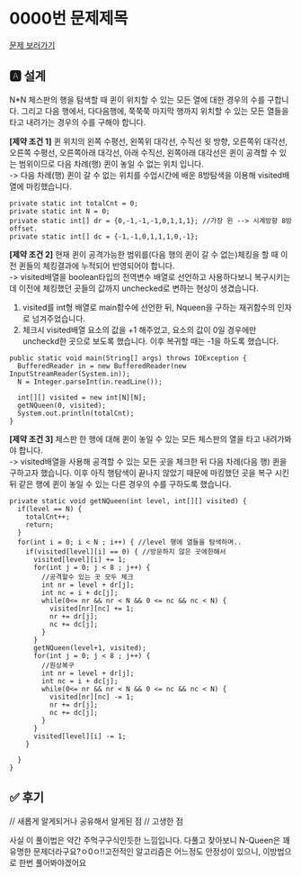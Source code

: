 # 0000번 문제제목
[문제 보러가기](https://www.acmicpc.net/problem/9663)

## 🅰 설계

N*N 체스판의 행을 탐색할 때 퀸이 위치할 수 있는 모든 열에 대한 경우의 수를 구합니다. 그리고 다음 행에서, 다다음행에, 쭉쭉쭉 마지막 행까지 위치할 수 있는 모든 열들을 타고 내려가는 경우의 수를 구해야 합니다.

**[제약 조건 1]** 퀸 위치의 왼쪽 수평선, 왼쪽위 대각선, 수직선 윗 방향, 오른쪽위 대각선,오른쪽 수평선, 오른쪽아래 대각선, 아래 수직선, 왼쪽아래 대각선은 퀸이 공격할 수 있는 범위이므로 다음 차례(행) 퀸이 놓일 수 없는 위치 입니다.             
-> 다음 차례(행) 퀸이 갈 수 없는 위치를 수업시간에 배운 8방탐색을 이용해 visited배열에 마킹했습니다.
```
private static int totalCnt = 0;
private static int N = 0;
private static int[] dr = {0,-1,-1,-1,0,1,1,1}; //가장 왼 --> 시계방향 8방 offset.
private static int[] dc = {-1,-1,0,1,1,1,0,-1};
```    

**[제약 조건 2]** 현재 퀸이 공격가능한 범위를(다음 행의 퀸이 갈 수 없는)체킹을 할 때 이전 퀸들의 체킹결과에 누적되어 반영되어야 합니다.    
-> visited배열을 boolean타입의 전역변수 배열로 선언하고 사용하다보니 복구시키는데 이전에 체킹했던 곳들의 값까지 unchecked로 변하는 현상이 생겼습니다.
1. visited를 int형 배열로 main함수에 선언한 뒤, Nqueen을 구하는 재귀함수의 인자로 넘겨주었습니다.   
2. 체크시 visited배열 요소의 값을 +1 해주었고, 요소의 값이 0일 경우에만 uncheckd한 곳으로 보도록 했습니다. 이후 복귀할 때는 -1을 하도록 했습니다.        

```
public static void main(String[] args) throws IOException {
  BufferedReader in = new BufferedReader(new InputStreamReader(System.in));
  N = Integer.parseInt(in.readLine());

  int[][] visited = new int[N][N];
  getNQueen(0, visited);
  System.out.println(totalCnt);
}
```


**[제약 조건 3]** 체스판 한 행에 대해 퀸이 놓일 수 있는 모든 체스판의 열을 타고 내려가봐야 합니다.        
-> visited배열을 사용해 공격할 수 있는 모든 곳을 체크한 뒤 다음 차례(다음 행) 퀸을 구하고자 했습니다. 이후 아직 행탐색이 끝나지 않았기 때문에 마킹했던 곳을 복구 시킨 뒤 같은 행에 퀸이 놓일 수 있는 다른 경우의 수를 구하도록 했습니다.
```
private static void getNQueen(int level, int[][] visited) {
  if(level == N) {
    totalCnt++;
    return;
  }
  for(int i = 0; i < N ; i++) { //level 행에 열들을 탐색하며..
    if(visited[level][i] == 0) { //방문하지 않은 곳에한해서
      visited[level][i] += 1;
      for(int j = 0; j < 8 ; j++) {
        //공격할수 있는 곳 모두 체크
        int nr = level + dr[j];
        int nc = i + dc[j];
        while(0<= nr && nr < N && 0 <= nc && nc < N) {
          visited[nr][nc] += 1;
          nr += dr[j];
          nc += dc[j];
        }
      }
      getNQueen(level+1, visited);
      for(int j = 0; j < 8 ; j++) {
        //원상복구
        int nr = level + dr[j];
        int nc = i + dc[j];
        while(0<= nr && nr < N && 0 <= nc && nc < N) {
          visited[nr][nc] -= 1;
          nr += dr[j];
          nc += dc[j];
        }
      }
      visited[level][i] -= 1;
    }

  }
}
```

## ✅ 후기
// 새롭게 알게되거나 공유해서 알게된 점
// 고생한 점       

사실 이 풀이법은 약간 주먹구구식인듯한 느낌입니다. 다풀고 찾아보니 N-Queen은 꽤 유명한 문제더라구요?ㅇ0ㅇ!!고전적인 알고리즘은 어느정도 안정성이 있으니, 이방법으로 한번 풀어봐야겠어요
